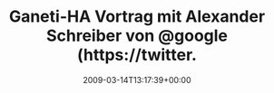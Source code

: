 ---
retweeted: false
source: <a href="http://twitter.com" rel="nofollow">Twitter Web Client</a>
entities:
  hashtags:
  - text: clt09
    indices:
    - '55'
    - '61'
  symbols: []
  user_mentions:
  - name: Google
    screen_name: Google
    indices:
    - '46'
    - '53'
    id_str: '20536157'
    id: '20536157'
  urls: []
display_text_range:
- '0'
- '61'
favorite_count: '0'
id_str: '1326860442'
truncated: false
retweet_count: '0'
id: '1326860442'
created_at: Sat Mar 14 13:17:39 +0000 2009
favorited: false
full_text: 'Ganeti-HA Vortrag mit Alexander Schreiber von [@google](https://twitter.com/google).
  #clt09'
lang: de
tags:
- clt09
- pesos/twitter
date: '2009-03-14T13:17:39+00:00'
src: https://twitter.com/bascht/status/1326860442
original_url: https://twitter.com/bascht/status/1326860442
type: twitter_tweet
text: 'Ganeti-HA Vortrag mit Alexander Schreiber von [@google](https://twitter.com/google).
  #clt09'
title: Ganeti-HA Vortrag mit Alexander Schreiber von @google (https://twitter.

---